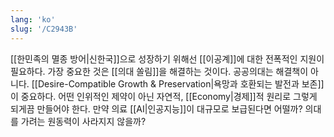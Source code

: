 ```yaml
---
lang: 'ko'
slug: '/C2943B'
---
```


[[한민족의 멸종 방어|신한국]]으로 성장하기 위해선 [[이공계]]에 대한 전폭적인 지원이 필요하다.
가장 중요한 것은 [[의대 쏠림]]을 해결하는 것이다.
공공의대는 해결책이 아니다. [[Desire-Compatible Growth & Preservation|욕망과 호환되는 발전과 보존]]이 중요하다.
어떤 인위적인 제약이 아닌 자연적, [[Economy|경제]]적 원리로 그렇게 되게끔 만들어야 한다.
만약 의료 [[AI|인공지능]]이 대규모로 보급된다면 어떨까? 의대를 가려는 원동력이 사라지지 않을까?
